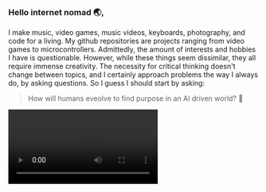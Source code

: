 ### Hello internet nomad 🌏,
I make music, video games, music videos, keyboards, photography, and code for a living. My github repositories are projects ranging from video games to microcontrollers. Admittedly, the amount of interests and hobbies I have is questionable. However, while these things seem dissimilar, they all require immense creativity. The necessity for critical thinking doesn't change between topics, and I certainly approach problems the way I always do, by asking questions. So I guess I should start by asking:
> How will humans eveolve to find purpose in an AI driven world? 🤔

![](homepagevideo.mp4)
